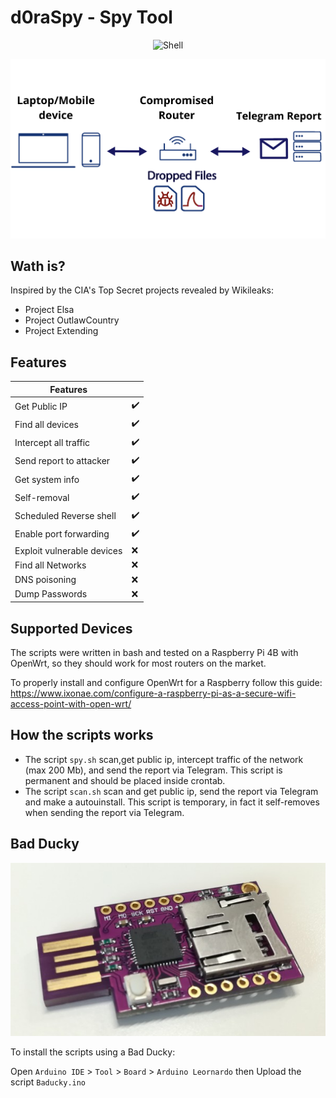 # d0raSpy - Spy Tool

<p align="center">
 <img alt="Shell" src="https://img.shields.io/badge/Shell_Script-121011?style=for-the-badge&logo=gnu-bash&logoColor=white">
</p>

<p align="center"><img src="image/Compromised Router.png"></p> 

## Wath is?
Inspired by the CIA's Top Secret projects revealed by Wikileaks:
- Project Elsa
- Project OutlawCountry
- Project Extending

## Features

| Features | |
| --------- | --------- |
| Get Public IP | :heavy_check_mark: |
| Find all devices | :heavy_check_mark: |
| Intercept all traffic | :heavy_check_mark: |
| Send report to attacker| :heavy_check_mark: |
| Get system info | :heavy_check_mark: |
| Self-removal | :heavy_check_mark: |
| Scheduled Reverse shell | :heavy_check_mark: |
| Enable port forwarding | :heavy_check_mark: |
| Exploit vulnerable devices | :x: |
| Find all Networks | :x: |
| DNS poisoning | :x: |
| Dump Passwords | :x: |


## Supported Devices
The scripts were written in bash and tested on a Raspberry Pi 4B with OpenWrt, so they should work for most routers on the market. 

To properly install and configure OpenWrt for a Raspberry follow this guide:
https://www.ixonae.com/configure-a-raspberry-pi-as-a-secure-wifi-access-point-with-open-wrt/

## How the scripts works

- The script `spy.sh` scan,get public ip, intercept traffic of the network (max 200 Mb), and send the report via Telegram. This script is permanent and should be placed inside crontab.
- The script `scan.sh` scan and get public ip, send the report via Telegram and make a autouinstall. This script is temporary, in fact it self-removes when sending the report via Telegram.

## Bad Ducky 

<p align="center"><img src="image/baducky.jpeg"></p> 

To install the scripts using a Bad Ducky:

Open `Arduino IDE` > `Tool` > `Board` > `Arduino Leornardo` then Upload the script `Baducky.ino`
